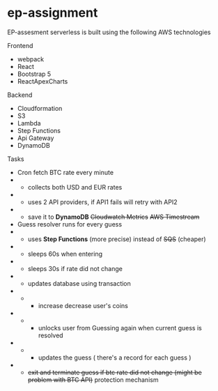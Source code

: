 # ep-assignment

EP-assesment serverless is built using the following AWS technologies

Frontend
- webpack 
- React 
- Bootstrap 5 
- ReactApexCharts 

Backend
- Cloudformation 
- S3 
- Lambda 
- Step Functions
- Api Gateway 
- DynamoDB

Tasks
- Cron fetch BTC rate every minute 
- - collects both USD and EUR rates
- - uses 2 API providers, if API1 fails will retry with API2
- - save it to **DynamoDB** ~~Cloudwatch Metrics~~  ~~AWS Timestream~~ 
- Guess resolver runs for every guess
- - uses **Step Functions** (more precise) instead of ~~SQS~~ (cheaper)
- - sleeps 60s when entering
- - sleeps 30s if rate did not change
- - updates database using transaction
- - - increase decrease user's coins
- - - unlocks user from Guessing again when current guess is resolved
- - - updates the guess ( there's a record for each guess )
- - ~~exit and terminate guess if btc rate did not change (might be problem with BTC API)~~ protection mechanism
